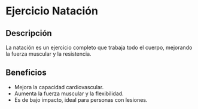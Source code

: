 # Ejercicio Natación

## Descripción
La natación es un ejercicio completo que trabaja todo el cuerpo, mejorando la fuerza muscular y la resistencia.

## Beneficios
- Mejora la capacidad cardiovascular.
- Aumenta la fuerza muscular y la flexibilidad.
- Es de bajo impacto, ideal para personas con lesiones.